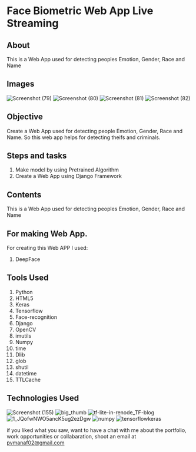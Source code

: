 # Face Biometric Web App Live Streaming


## About

This is a Web App used  for detecting peoples Emotion, Gender, Race and Name

## Images
![Screenshot (79)](https://user-images.githubusercontent.com/84491967/170695081-29a5385d-4ed8-45f8-be4d-b3f54afb1097.png)
![Screenshot (80)](https://user-images.githubusercontent.com/84491967/170695183-d9f5e965-3e24-408e-b66d-8c39a9e1e1df.png)
![Screenshot (81)](https://user-images.githubusercontent.com/84491967/170695274-de0e7a9d-cf2a-41e9-9202-aa899b3ded96.png)
![Screenshot (82)](https://user-images.githubusercontent.com/84491967/170695424-5148f116-2f08-46be-abaf-f0205387f044.png)


## Objective

Create a Web App used  for detecting people  Emotion, Gender, Race and Name. So this web app helps for detecting  theifs and criminals.
## Steps and tasks

1. Make model by using Pretrained Algorithm
2. Create a Web App using Django Framework

## Contents

 This is a Web App used for detecting peoples  Emotion, Gender, Race and Name 

## For making Web App.

For creating this Web APP I used:

1. DeepFace

## Tools Used

1. Python
2. HTML5
3. Keras
4. Tensorflow
5. Face-recognition
6. Django
7. OpenCV
8. imutils
9. Numpy
10. time
11. Dlib
12. glob
13. shutil
14. datetime
15. TTLCache


## Technologies Used


![Screenshot (155)](https://user-images.githubusercontent.com/84491967/139635128-5ac86cca-3de3-483e-9ba2-d0de52da5e49.png)
![big_thumb](https://user-images.githubusercontent.com/84491967/168413596-e5e32fa0-56bb-4e26-9e2a-482e60c00440.jpg)
![tf-lite-in-renode_TF-blog](https://user-images.githubusercontent.com/84491967/168413228-1fa46f4b-1c8b-472b-a1c6-ecad92966019.png)
![1_JQofwNWO5ancK5ug2ezDgw](https://user-images.githubusercontent.com/84491967/168413342-afcbd3e0-ad3f-42d5-83f7-3873ed80ed42.png)
![numpy](https://user-images.githubusercontent.com/84491967/168413436-731ca931-e6c3-4349-b1d1-0609370f974e.png)
![tensorflowkeras](https://user-images.githubusercontent.com/84491967/168414413-81712319-f29f-4748-9ae3-40de244f5bfb.jpg)

if you liked what you saw, want to have a chat with me about the portfolio, work opportunities or collabaration, shoot an email at pvmanaf02@gmail.com
